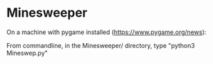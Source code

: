 # Minesweeper
On a machine with pygame installed (https://www.pygame.org/news):

From commandline, in the Minesweeper/ directory, type "python3 Mineswep.py"
